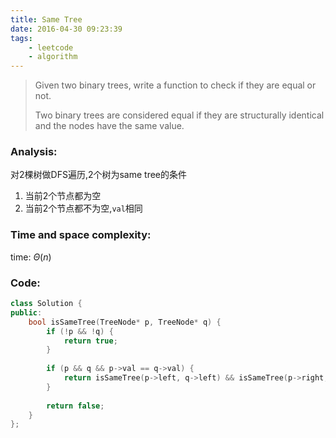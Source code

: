 ```yaml
---
title: Same Tree
date: 2016-04-30 09:23:39
tags: 
    - leetcode
    - algorithm
---
```

>Given two binary trees, write a function to check if they are equal or not.
>
>Two binary trees are considered equal if they are structurally identical and the nodes have the same value.
<!-- more -->
### Analysis:
对2棵树做DFS遍历,2个树为same tree的条件
1. 当前2个节点都为空
1. 当前2个节点都不为空,`val`相同
### Time and space complexity:
time: $\Theta (n)$
### Code:
```cpp
class Solution {
public:
    bool isSameTree(TreeNode* p, TreeNode* q) {
        if (!p && !q) {
            return true;
        }
        
        if (p && q && p->val == q->val) {
            return isSameTree(p->left, q->left) && isSameTree(p->right, q->right);
        }
        
        return false;
    }
};
```
